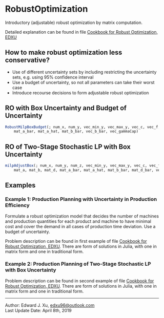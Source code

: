 # RobustOptimization
Introductory (adjustable) robust optimization by matrix computation.

Detailed explanation can be found in file [Cookbook for Robust Optimization, EDXU](Cookbook_RobustOptim_EDXU.pdf)

## How to make robust optimization less conservative?

- Use of different uncertainty sets by including restricting the uncertainty sets, e.g. using 95% confidence interval  
- Use a budget of uncertainty, so not all parameters can take their worst case  
- Introduce recourse decisions to form adjustable robust optimization  

## RO with Box Uncertainty and Budget of Uncertainty

```Julia
RobustMilpBoxBudget(; num_x, num_y, vec_min_y, vec_max_y, vec_c, vec_f, vec_b, mat_a, mat_b,
    mat_a_bar, mat_a_hat, mat_b_bar, vec_b_bar, vec_gammaCap)
```

## RO of Two-Stage Stochastic LP with Box Uncertainty

```Julia
milpAdjustBox(; num_x, num_y, num_z, vec_min_y, vec_max_y, vec_c, vec_f, vec_g, vec_b,
    mat_a, mat_b, mat_d, mat_a_bar, mat_a_hat, mat_b_bar, mat_d_bar, vec_b_bar)
```

## Examples

### Example 1: Production Planning with Uncertainty in Production Efficiency

Formulate a robust optimization model that decides the number of machines and production quantities for each product and machine to have minimal cost and cover the demand in all cases of production time deviation. Use a budget of uncertainty.

Problem description can be found in first example of file [Cookbook for Robust Optimization, EDXU](Cookbook_RobustOptim_EDXU.pdf). There are form of solutions in Julia, with one in matrix form and one in traditional form.

### Example 2: Production Planning of Two-Stage Stochastic LP with Box Uncertainty

Problem description can be found in second example of file [Cookbook for Robust Optimization, EDXU](Cookbook_RobustOptim_EDXU.pdf). There are form of solutions in Julia, with one in matrix form and one in traditional form.

***

Author: Edward J. Xu, edxu96@outlook.com  
Last Update Date: April 8th, 2019
